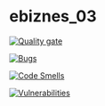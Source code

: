 # ebiznes_03

[![Quality gate](https://sonarcloud.io/api/project_badges/quality_gate?project=Oleksandr98_ebiznes_03)](https://sonarcloud.io/dashboard?id=Oleksandr98_ebiznes_03)

[![Bugs](https://sonarcloud.io/api/project_badges/measure?project=Oleksandr98_ebiznes_03&metric=bugs)](https://sonarcloud.io/dashboard?id=Oleksandr98_ebiznes_03)

[![Code Smells](https://sonarcloud.io/api/project_badges/measure?project=Oleksandr98_ebiznes_03&metric=code_smells)](https://sonarcloud.io/dashboard?id=Oleksandr98_ebiznes_03)

[![Vulnerabilities](https://sonarcloud.io/api/project_badges/measure?project=Oleksandr98_ebiznes_03&metric=vulnerabilities)](https://sonarcloud.io/dashboard?id=Oleksandr98_ebiznes_03)

